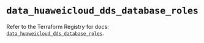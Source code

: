 # `data_huaweicloud_dds_database_roles`

Refer to the Terraform Registry for docs: [`data_huaweicloud_dds_database_roles`](https://registry.terraform.io/providers/huaweicloud/huaweicloud/1.71.1/docs/data-sources/dds_database_roles).
